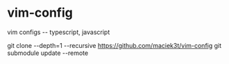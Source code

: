 # vim-config
vim configs -- typescript, javascript


git clone --depth=1 --recursive https://github.com/maciek3t/vim-config
git submodule update --remote
